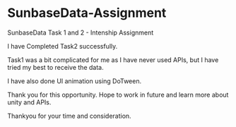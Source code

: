 # SunbaseData-Assignment
SunbaseData Task 1 and 2 - Intenship Assignment 

I have Completed Task2 successfully.

Task1 was a bit complicated for me as I have never used APIs, but I have tried my best to receive the data.

I have also done UI animation using DoTween.

Thank you for this opportunity. Hope to work in future and learn more about unity and APIs.

Thankyou for your time and consideration.
